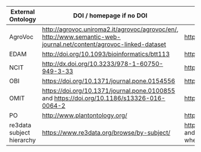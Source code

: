 External Ontology|DOI / homepage if no DOI|License|FAIRsharing URL
-----------------|------------------------|-------|---------------
AgroVoc|http://agrovoc.uniroma2.it/agrovoc/agrovoc/en/, http://www.semantic-web-journal.net/content/agrovoc-linked-dataset|https://creativecommons.org/licenses/by/3.0/igo/|https://doi.org/10.25504/FAIRsharing.anpj91
EDAM|http://doi.org/10.1093/bioinformatics/btt113|http://creativecommons.org/licenses/by-sa/4.0/|https://doi.org/10.25504/FAIRsharing.a6r7zs
NCIT|http://dx.doi.org/10.3233/978-1-60750-949-3-33|https://creativecommons.org/licenses/by/4.0/|https://doi.org/10.25504/FAIRsharing.4cvwxa
OBI|https://doi.org/10.1371/journal.pone.0154556|http://creativecommons.org/licenses/by/3.0/|https://doi.org/10.25504/FAIRsharing.284e1z
OMIT|https://doi.org/10.1371/journal.pone.0100855 and https://doi.org/10.1186/s13326-016-0064-2|https://creativecommons.org/licenses/by/3.0/|https://doi.org/10.25504/FAIRsharing.mf91p5
PO|http://www.plantontology.org/|https://creativecommons.org/licenses/by/4.0/|https://doi.org/10.25504/FAIRsharing.3ngg40
re3data subject hierarchy|https://www.re3data.org/browse/by-subject/|https://creativecommons.org/publicdomain/zero/1.0/ and https://creativecommons.org/licenses/by/4.0/ where PD is not possible|
